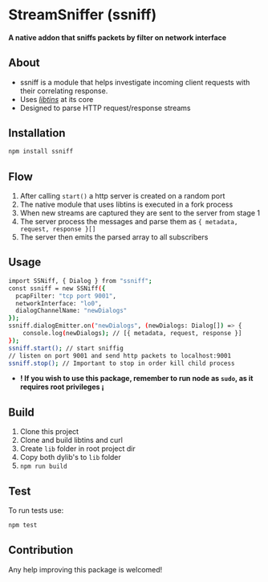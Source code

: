 # StreamSniffer (ssniff)

#### A native addon that sniffs packets by filter on network interface

## About

- ssniff is a module that helps investigate incoming client requests with their correlating response.
- Uses [_libtins_](https://libtins.github.io/) at its core
- Designed to parse HTTP request/response streams

## Installation

```js
npm install ssniff
```

## Flow

1. After calling `start()` a http server is created on a random port
2. The native module that uses libtins is executed in a fork process
3. When new streams are captured they are sent to the server from stage 1
4. The server process the messages and parse them as `{ metadata, request, response }[]`
5. The server then emits the parsed array to all subscribers

## Usage

```sh
import SSNiff, { Dialog } from "ssniff";
const ssniff = new SSNiff({
  pcapFilter: "tcp port 9001",
  networkInterface: "lo0",
  dialogChannelName: "newDialogs"
});
ssniff.dialogEmitter.on("newDialogs", (newDialogs: Dialog[]) => {
    console.log(newDialogs); // [{ metadata, request, response }]
});
ssniff.start(); // start sniffig
// listen on port 9001 and send http packets to localhost:9001
ssniff.stop(); // Important to stop in order kill child process
```

- **! If you wish to use this package, remember to run node as `sudo`, as it requires root privileges ¡**

## Build

1. Clone this project
2. Clone and build libtins and curl
3. Create `lib` folder in root project dir
4. Copy both dylib's to `lib` folder
5. `npm run build`

## Test

To run tests use:

```sh
npm test
```

## Contribution

Any help improving this package is welcomed!
